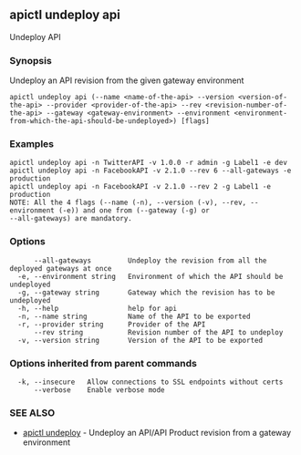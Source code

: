## apictl undeploy api

Undeploy API

### Synopsis

Undeploy an API revision from the given gateway environment

```
apictl undeploy api (--name <name-of-the-api> --version <version-of-the-api> --provider <provider-of-the-api> --rev <revision-number-of-the-api> --gateway <gateway-environment> --environment <environment-from-which-the-api-should-be-undeployed>) [flags]
```

### Examples

```
apictl undeploy api -n TwitterAPI -v 1.0.0 -r admin -g Label1 -e dev
apictl undeploy api -n FacebookAPI -v 2.1.0 --rev 6 --all-gateways -e production
apictl undeploy api -n FacebookAPI -v 2.1.0 --rev 2 -g Label1 -e production
NOTE: All the 4 flags (--name (-n), --version (-v), --rev, --environment (-e)) and one from (--gateway (-g) or 
--all-gateways) are mandatory.
```

### Options

```
      --all-gateways         Undeploy the revision from all the deployed gateways at once
  -e, --environment string   Environment of which the API should be undeployed
  -g, --gateway string       Gateway which the revision has to be undeployed
  -h, --help                 help for api
  -n, --name string          Name of the API to be exported
  -r, --provider string      Provider of the API
      --rev string           Revision number of the API to undeploy
  -v, --version string       Version of the API to be exported
```

### Options inherited from parent commands

```
  -k, --insecure   Allow connections to SSL endpoints without certs
      --verbose    Enable verbose mode
```

### SEE ALSO

* [apictl undeploy](apictl_undeploy.md)	 - Undeploy an API/API Product revision from a gateway environment

